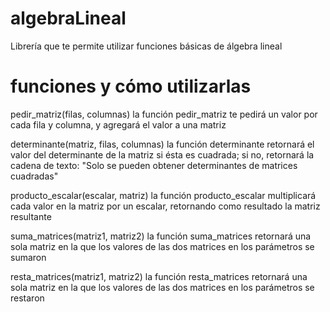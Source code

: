 # algebraLineal

Librería que te permite utilizar funciones básicas de álgebra lineal

# funciones y cómo utilizarlas

pedir_matriz(filas, columnas)
    la función pedir_matriz te pedirá un valor por cada fila y columna, y agregará el valor a una matriz

determinante(matriz, filas, columnas)
    la función determinante retornará el valor del determinante de la matriz si ésta es cuadrada; si no, retornará la cadena de texto: "Solo se pueden obtener determinantes de matrices cuadradas"

producto_escalar(escalar, matriz)
    la función producto_escalar multiplicará cada valor en la matriz por un escalar, retornando como resultado la matriz resultante

suma_matrices(matriz1, matriz2)
    la función suma_matrices retornará una sola matriz en la que los valores de las dos matrices en los parámetros se sumaron

resta_matrices(matriz1, matriz2)
    la función resta_matrices retornará una sola matriz en la que los valores de las dos matrices en los parámetros se restaron